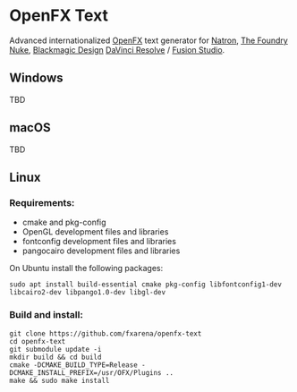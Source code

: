 # OpenFX Text

Advanced internationalized [OpenFX](http://openeffects.org/) text generator for [Natron](https://natrongithub.github.io/), [The Foundry](https://www.foundry.com/) [Nuke](https://www.foundry.com/products/nuke), [Blackmagic Design](https://blackmagicdesign.com) [DaVinci Resolve](https://www.blackmagicdesign.com/products/davinciresolve) / [Fusion Studio](https://www.blackmagicdesign.com/no/products/fusion).

## Windows

TBD

## macOS

TBD

## Linux

### Requirements:

 * cmake and pkg-config
 * OpenGL development files and libraries
 * fontconfig development files and libraries
 * pangocairo development files and libraries

On Ubuntu install the following packages:

```
sudo apt install build-essential cmake pkg-config libfontconfig1-dev libcairo2-dev libpango1.0-dev libgl-dev
```

### Build and install:

```
git clone https://github.com/fxarena/openfx-text
cd openfx-text
git submodule update -i
mkdir build && cd build
cmake -DCMAKE_BUILD_TYPE=Release -DCMAKE_INSTALL_PREFIX=/usr/OFX/Plugins ..
make && sudo make install
```
